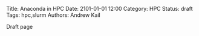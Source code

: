 Title: Anaconda in HPC
Date: 2101-01-01 12:00
Category: HPC
Status: draft
Tags: hpc,slurm
Authors: Andrew Kail

Draft page
